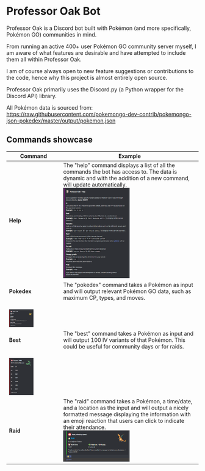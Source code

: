# Professor Oak Bot

Professor Oak is a Discord bot built with Pokémon (and more specifically, Pokémon GO) communities in mind.

From running an active 400+ user Pokémon GO community server myself, I am aware of what features are desirable and have attempted to include them all within Professor Oak.

I am of course always open to new feature suggestions or contributions to the code, hence why this project is almost entirely open source.

Professor Oak primarily uses the Discord.py (a Python wrapper for the Discord API) library.

All Pokémon data is sourced from: https://raw.githubusercontent.com/pokemongo-dev-contrib/pokemongo-json-pokedex/master/output/pokemon.json

## Commands showcase

| Command | Example |
| ---     | ---     |
|**Help**| The "help" command displays a list of all the commands the bot has access to. The data is dynamic and with the addition of a new command, will                                         update automatically. <br> <img src="etc/images/embed_help_message.PNG" width=50% height=50%/>|
|**Pokedex**| The "pokedex" command takes a Pokémon as input and will output relevant Pokémon GO data, such as maximum CP, types, and moves.
 <br> <img src="etc/images/embed_pokedex.PNG" width=50% height=50%/>|
|**Best**| The "best" command takes a Pokémon as input and will output 100 IV variants of that Pokémon. This could be useful for community days or for raids.
 <br> <img src="etc/images/embed_iv_variants.PNG" width=50% height=50%/>|
|**Raid**| The "raid" command takes a Pokémon, a time/date, and a location as the input and will output a nicely formatted message displaying the information with an emoji reaction that users can click to indicate their attendance. <br> <img src="etc/images/embed_raid.PNG" width=50% height=50%/>|

